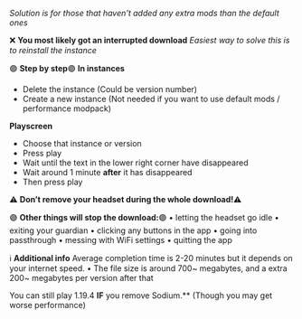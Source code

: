*Solution is for those that haven't added any extra mods than the default ones*

❌  **You most likely got an interrupted download**
*Easiest way to solve this is to reinstall the instance*

🟣 **Step by step**🟣
**In instances**
- Delete the instance (Could be version number)
- Create a new instance (Not needed if you want to use default mods / performance modpack)

**Playscreen**
- Choose that instance or version
- Press play
- Wait until the text in the lower right corner have disappeared
- Wait around 1 minute **after** it has disappeared
- Then press play

⚠️ **Don’t remove your headset during the whole download!**⚠️

🟣 **Other things will stop the download:**🟣
• letting the headset go idle
• exiting your guardian
• clicking any buttons in the app
• going into passthrough
• messing with WiFi settings
• quitting the app

ℹ️ **Additional info**
Average completion time is 2-20 minutes but it depends on your internet speed.
• The file size is around 700~ megabytes, and a extra 200~ megabytes per version after that

  You can still play 1.19.4 **IF** you remove Sodium.**
   (Though you may get worse performance)

